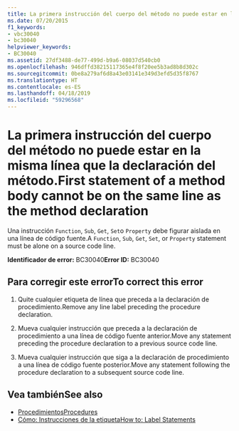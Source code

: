 ```yaml
---
title: La primera instrucción del cuerpo del método no puede estar en la misma línea que la declaración del método.
ms.date: 07/20/2015
f1_keywords:
- vbc30040
- bc30040
helpviewer_keywords:
- BC30040
ms.assetid: 27df3488-de77-499d-b9a6-08037d540cb0
ms.openlocfilehash: 946dffd38215117365e4f8f20ee5b3ad8b8d302c
ms.sourcegitcommit: 0be8a279af6d8a43e03141e349d3efd5d35f8767
ms.translationtype: HT
ms.contentlocale: es-ES
ms.lasthandoff: 04/18/2019
ms.locfileid: "59296568"
---
```

# <a name="first-statement-of-a-method-body-cannot-be-on-the-same-line-as-the-method-declaration"></a><span data-ttu-id="e86f7-102">La primera instrucción del cuerpo del método no puede estar en la misma línea que la declaración del método.</span><span class="sxs-lookup"><span data-stu-id="e86f7-102">First statement of a method body cannot be on the same line as the method declaration</span></span>
<span data-ttu-id="e86f7-103">Una instrucción `Function`, `Sub`, `Get`, `Set`o `Property` debe figurar aislada en una línea de código fuente.</span><span class="sxs-lookup"><span data-stu-id="e86f7-103">A `Function`, `Sub`, `Get`, `Set`, or `Property` statement must be alone on a source code line.</span></span>  
  
 <span data-ttu-id="e86f7-104">**Identificador de error:** BC30040</span><span class="sxs-lookup"><span data-stu-id="e86f7-104">**Error ID:** BC30040</span></span>  
  
## <a name="to-correct-this-error"></a><span data-ttu-id="e86f7-105">Para corregir este error</span><span class="sxs-lookup"><span data-stu-id="e86f7-105">To correct this error</span></span>  
  
1. <span data-ttu-id="e86f7-106">Quite cualquier etiqueta de línea que preceda a la declaración de procedimiento.</span><span class="sxs-lookup"><span data-stu-id="e86f7-106">Remove any line label preceding the procedure declaration.</span></span>  
  
2. <span data-ttu-id="e86f7-107">Mueva cualquier instrucción que preceda a la declaración de procedimiento a una línea de código fuente anterior.</span><span class="sxs-lookup"><span data-stu-id="e86f7-107">Move any statement preceding the procedure declaration to a previous source code line.</span></span>  
  
3. <span data-ttu-id="e86f7-108">Mueva cualquier instrucción que siga a la declaración de procedimiento a una línea de código fuente posterior.</span><span class="sxs-lookup"><span data-stu-id="e86f7-108">Move any statement following the procedure declaration to a subsequent source code line.</span></span>  
  
## <a name="see-also"></a><span data-ttu-id="e86f7-109">Vea también</span><span class="sxs-lookup"><span data-stu-id="e86f7-109">See also</span></span>

- [<span data-ttu-id="e86f7-110">Procedimientos</span><span class="sxs-lookup"><span data-stu-id="e86f7-110">Procedures</span></span>](../../visual-basic/programming-guide/language-features/procedures/index.md)
- [<span data-ttu-id="e86f7-111">Cómo: Instrucciones de la etiqueta</span><span class="sxs-lookup"><span data-stu-id="e86f7-111">How to: Label Statements</span></span>](../../visual-basic/programming-guide/program-structure/how-to-label-statements.md)

